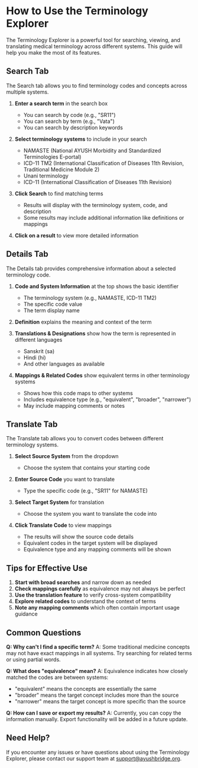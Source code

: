 # How to Use the Terminology Explorer

The Terminology Explorer is a powerful tool for searching, viewing, and translating medical terminology across different systems. This guide will help you make the most of its features.

## Search Tab

The Search tab allows you to find terminology codes and concepts across multiple systems.

1. **Enter a search term** in the search box
   - You can search by code (e.g., "SR11")
   - You can search by term (e.g., "Vata")
   - You can search by description keywords

2. **Select terminology systems** to include in your search
   - NAMASTE (National AYUSH Morbidity and Standardized Terminologies E-portal)
   - ICD-11 TM2 (International Classification of Diseases 11th Revision, Traditional Medicine Module 2)
   - Unani terminology
   - ICD-11 (International Classification of Diseases 11th Revision)

3. **Click Search** to find matching terms
   - Results will display with the terminology system, code, and description
   - Some results may include additional information like definitions or mappings

4. **Click on a result** to view more detailed information

## Details Tab

The Details tab provides comprehensive information about a selected terminology code.

1. **Code and System Information** at the top shows the basic identifier
   - The terminology system (e.g., NAMASTE, ICD-11 TM2)
   - The specific code value
   - The term display name

2. **Definition** explains the meaning and context of the term

3. **Translations & Designations** show how the term is represented in different languages
   - Sanskrit (sa)
   - Hindi (hi)
   - And other languages as available

4. **Mappings & Related Codes** show equivalent terms in other terminology systems
   - Shows how this code maps to other systems
   - Includes equivalence type (e.g., "equivalent", "broader", "narrower")
   - May include mapping comments or notes

## Translate Tab

The Translate tab allows you to convert codes between different terminology systems.

1. **Select Source System** from the dropdown
   - Choose the system that contains your starting code

2. **Enter Source Code** you want to translate
   - Type the specific code (e.g., "SR11" for NAMASTE)

3. **Select Target System** for translation
   - Choose the system you want to translate the code into

4. **Click Translate Code** to view mappings
   - The results will show the source code details
   - Equivalent codes in the target system will be displayed
   - Equivalence type and any mapping comments will be shown

## Tips for Effective Use

1. **Start with broad searches** and narrow down as needed
2. **Check mappings carefully** as equivalence may not always be perfect
3. **Use the translation feature** to verify cross-system compatibility
4. **Explore related codes** to understand the context of terms
5. **Note any mapping comments** which often contain important usage guidance

## Common Questions

**Q: Why can't I find a specific term?**
A: Some traditional medicine concepts may not have exact mappings in all systems. Try searching for related terms or using partial words.

**Q: What does "equivalence" mean?**
A: Equivalence indicates how closely matched the codes are between systems:
- "equivalent" means the concepts are essentially the same
- "broader" means the target concept includes more than the source
- "narrower" means the target concept is more specific than the source

**Q: How can I save or export my results?**
A: Currently, you can copy the information manually. Export functionality will be added in a future update.

## Need Help?

If you encounter any issues or have questions about using the Terminology Explorer, please contact our support team at support@ayushbridge.org.
